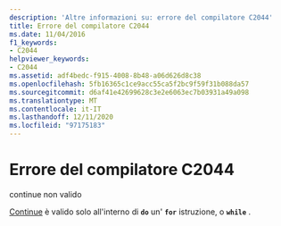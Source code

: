 ```yaml
---
description: 'Altre informazioni su: errore del compilatore C2044'
title: Errore del compilatore C2044
ms.date: 11/04/2016
f1_keywords:
- C2044
helpviewer_keywords:
- C2044
ms.assetid: adf4bedc-f915-4008-8b48-a06d626d8c38
ms.openlocfilehash: 5fb16365c1ce9acc55ca5f2bc9f59f31b088da57
ms.sourcegitcommit: d6af41e42699628c3e2e6063ec7b03931a49a098
ms.translationtype: MT
ms.contentlocale: it-IT
ms.lasthandoff: 12/11/2020
ms.locfileid: "97175183"
---
```

# <a name="compiler-error-c2044"></a>Errore del compilatore C2044

continue non valido

[Continue](../../cpp/continue-statement-cpp.md) è valido solo all'interno di **`do`** un' **`for`** istruzione, o **`while`** .
